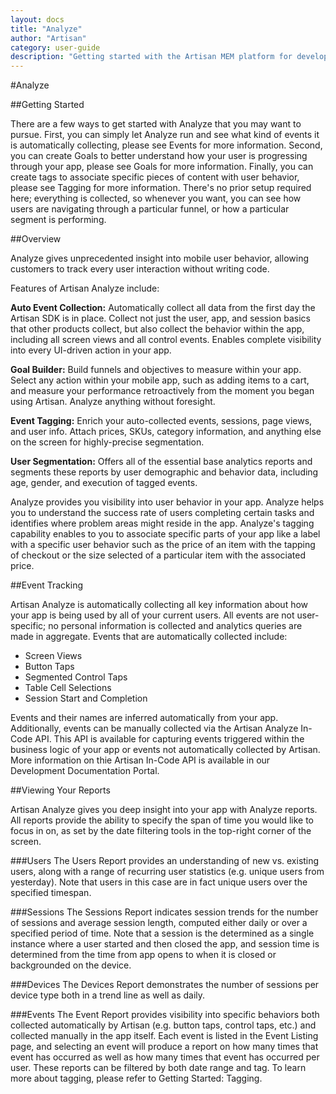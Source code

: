 ```yaml
---
layout: docs
title: "Analyze"
author: "Artisan"
category: user-guide
description: "Getting started with the Artisan MEM platform for developers."
---
```

#Analyze

##Getting Started

There are a few ways to get started with Analyze that you may want to pursue. First, you can simply let Analyze run and see what kind of events it is automatically collecting, please see Events for more information. Second, you can create Goals to better understand how your user is progressing through your app, please see Goals for more information. Finally, you can create tags to associate specific pieces of content with user behavior, please see Tagging for more information. There\'s no prior setup required here; everything is collected, so whenever you want, you can see how users are navigating through a particular funnel, or how a particular segment is performing.

##Overview

Analyze gives unprecedented insight into mobile user behavior, allowing customers to track every user interaction without writing code.

Features of Artisan Analyze include:

**Auto Event Collection:**  Automatically collect all data from the first day the Artisan SDK is in place.  Collect not just the user, app, and session basics that other products collect, but also collect the behavior within the app, including all screen views and all control events.  Enables complete visibility into every UI-driven action in your app.

**Goal Builder:**  Build funnels and objectives to measure within your app.  Select any action within your mobile app, such as adding items to a cart, and measure your performance retroactively from the moment you began using Artisan. Analyze anything without foresight.

**Event Tagging:**  Enrich your auto-collected events, sessions, page views, and user info.  Attach prices, SKUs, category information, and anything else on the screen for highly-precise segmentation.

**User Segmentation:**  Offers all of the essential base analytics reports and segments these reports by user demographic and behavior data, including age, gender, and execution of tagged events.

Analyze provides you visibility into user behavior in your app. Analyze helps you to understand the success rate of users completing certain tasks and identifies where problem areas might reside in the app. Analyze\'s tagging capability enables to you to associate specific parts of your app like a label with a specific user behavior such as the price of an item with the tapping of checkout or the size selected of a particular item with the associated price.

##Event Tracking

Artisan Analyze is automatically collecting all key information about how your app is being used by all of your current users. All events are not user-specific; no personal information is collected and analytics queries are made in aggregate. Events that are automatically collected include:

* Screen Views
* Button Taps
* Segmented Control Taps
* Table Cell Selections
* Session Start and Completion

Events and their names are inferred automatically from your app. Additionally, events can be manually collected via the Artisan Analyze In-Code API.  This API is available for capturing events triggered within the business logic of your app or events not automatically collected by Artisan.  More information on thie Artisan In-Code API is available in our Development Documentation Portal.

##Viewing Your Reports

Artisan Analyze gives you deep insight into your app with Analyze reports. All reports provide the ability to specify the span of time you would like to focus in on, as set by the date filtering tools in the top-right corner of the screen.

###Users
The Users Report provides an understanding of new vs. existing users, along with a range of recurring user statistics (e.g. unique users from yesterday).   Note that users in this case are in fact unique users over the specified timespan.

###Sessions
The Sessions Report indicates session trends for the number of sessions and average session length, computed either daily or over a specified period of time.  Note that a session is the determined as a single instance where a user started and then closed the app, and session time is determined from the time from app opens to when it is closed or backgrounded on the device.

###Devices
The Devices Report demonstrates the number of sessions per device type both in a trend line as well as daily.

###Events
The Event Report provides visibility into specific behaviors both collected automatically by Artisan (e.g. button taps, control taps, etc.) and collected manually in the app itself.   Each event is listed in the Event Listing page, and selecting an event will produce a report on how many times that event has occurred as well as how many times that event has occurred per user. These reports can be filtered by both date range and tag. To learn more about tagging, please refer to Getting Started: Tagging.



